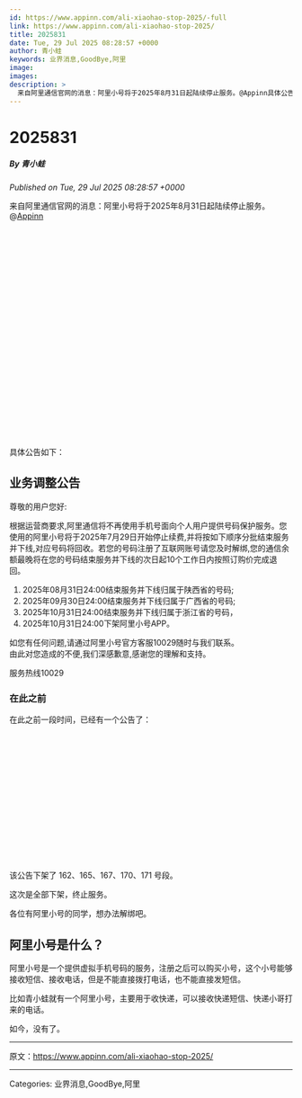 ```yaml
---
id: https://www.appinn.com/ali-xiaohao-stop-2025/-full
link: https://www.appinn.com/ali-xiaohao-stop-2025/
title: 2025831
date: Tue, 29 Jul 2025 08:28:57 +0000
author: 青小蛙
keywords: 业界消息,GoodBye,阿里
image: 
images: 
description: >
  来自阿里通信官网的消息：阿里小号将于2025年8月31日起陆续停止服务。@Appinn具体公告如下：业务调整公告尊敬的用户您好:根据运营商要求,阿里通信将不再使用手机号面向个人用户提供号码保护服务。您使用的阿里小号将于2025年7月29日开始停止续费,并将按如下顺序分批结束服务并下线,对应号码将回收。若您的号码注册了互联网账号请您及时解绑,您的通信余额最晚将在您的号码结束服务并下线的次日起10个工作日内按照订购价完成退回。2025年08月31日24:00结束服务并下线归属于陕西省的号码;2025年09月30日24:00结束服务并下线归属于广西省的号码;2025年10月31日24:00结束服务并下线归属于浙江省的号码，2025年10月31日24:00下架阿里小号APP。如您有任何问题,请通过阿里小号官方客服10029随时与我们联系。由此对您造成的不便,我们深感歉意,感谢您的理解和支持。服务热线10029在此之前在此之前一段时间，已经有一个公告了：该公告下架了 162、165、167、170、171 号段。这次是全部下架，终止服务。各位有阿里小号的同学，想办法解绑吧。阿里小号是什么？阿里小号是一个提供虚拟手机号码的服务，注册之后可以购买小号，这个小号能够接收短信、接收电话，但是不能直接拨打电话，也不能直接发短信。比如青小蛙就有一个阿里小号，主要用于收快递，可以接收快递短信、快递小哥打来的电话。如今，没有了。原文：https://www.appinn.com/ali-xiaohao-stop-2025/
---
```

# 2025831
##### By 青小蛙
_Published on Tue, 29 Jul 2025 08:28:57 +0000_

来自阿里通信官网的消息：阿里小号将于2025年8月31日起陆续停止服务。@[Appinn](https://www.appinn.com/ali-xiaohao-stop-2025/)

![阿里通信官网确认：阿里小号将于2025年8月31日起陆续停止服务 1](data:image/svg+xml,%3Csvg%20xmlns='http://www.w3.org/2000/svg'%20viewBox='0%200%201068%20791'%3E%3C/svg%3E "阿里通信官网确认：阿里小号将于2025年8月31日起陆续停止服务 1")

具体公告如下：

业务调整公告
------

尊敬的用户您好:

根据运营商要求,阿里通信将不再使用手机号面向个人用户提供号码保护服务。您使用的阿里小号将于2025年7月29日开始停止续费,并将按如下顺序分批结束服务并下线,对应号码将回收。若您的号码注册了互联网账号请您及时解绑,您的通信余额最晚将在您的号码结束服务并下线的次日起10个工作日内按照订购价完成退回。

1.  2025年08月31日24:00结束服务并下线归属于陕西省的号码;
2.  2025年09月30日24:00结束服务并下线归属于广西省的号码;
3.  2025年10月31日24:00结束服务并下线归属于浙江省的号码，
4.  2025年10月31日24:00下架阿里小号APP。

如您有任何问题,请通过阿里小号官方客服10029随时与我们联系。  
由此对您造成的不便,我们深感歉意,感谢您的理解和支持。

服务热线10029

### 在此之前

在此之前一段时间，已经有一个公告了：

![阿里通信官网确认：阿里小号将于2025年8月31日起陆续停止服务 2](data:image/svg+xml,%3Csvg%20xmlns='http://www.w3.org/2000/svg'%20viewBox='0%200%20990%20450'%3E%3C/svg%3E "阿里通信官网确认：阿里小号将于2025年8月31日起陆续停止服务 2")

该公告下架了 162、165、167、170、171 号段。

这次是全部下架，终止服务。

各位有阿里小号的同学，想办法解绑吧。

阿里小号是什么？
--------

阿里小号是一个提供虚拟手机号码的服务，注册之后可以购买小号，这个小号能够接收短信、接收电话，但是不能直接拨打电话，也不能直接发短信。

比如青小蛙就有一个阿里小号，主要用于收快递，可以接收快递短信、快递小哥打来的电话。

如今，没有了。

* * *

原文：https://www.appinn.com/ali-xiaohao-stop-2025/

---
Categories: 业界消息,GoodBye,阿里